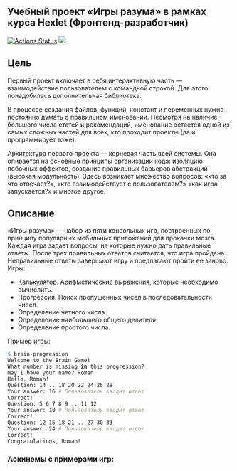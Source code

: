 ## Учебный проект «Игры разума» в рамках курса Hexlet (Фронтенд-разработчик)
[![Actions Status](https://github.com/MT-cod/frontend-project-lvl1/workflows/hexlet-check/badge.svg)](https://github.com/MT-cod/frontend-project-lvl1/actions)
<a href="https://codeclimate.com/github/MT-cod/frontend-project-lvl1/maintainability"><img src="https://api.codeclimate.com/v1/badges/7266cc749fe970148255/maintainability" /></a>

<h2>Цель</h2>

<p>Первый проект включает в себя интерактивную часть — взаимодействие пользователем с командной строкой. Для этого понадобилась дополнительная библиотека.</p>

<p>В процессе создания файлов, функций, констант и переменных нужно постоянно думать о правильном именовании. Несмотря на наличие большого числа статей и рекомендаций, именование остается одной из самых сложных частей для всех, кто проходит проекты (да и программирует тоже).</p>

<p>Архитектура первого проекта — корневая часть всей системы. Она опирается на основные принципы организации кода: изоляцию побочных эффектов, создание правильных барьеров абстракций (высокая модульность). Здесь возникает множество вопросов: «кто за что отвечает?», «кто взаимодействует с пользователем?» «как игра запускается?» и многое другое.</p>

<h2>Описание</h2>
<p>«Игры разума» — набор из пяти консольных игр, построенных по принципу популярных мобильных приложений для прокачки мозга. Каждая игра задает вопросы, на которые нужно дать правильные ответы. После трех правильных ответов считается, что игра пройдена. Неправильные ответы завершают игру и предлагают пройти ее заново. Игры:</p>

<ul>
<li>Калькулятор. Арифметические выражения, которые необходимо вычислить.</li>
<li>Прогрессия. Поиск пропущенных чисел в последовательности чисел.</li>
<li>Определение четного числа.</li>
<li>Определение наибольшего общего делителя.</li>
<li>Определение простого числа.</li>
</ul>

<p>Пример игры:</p>
<pre class="hljs"><code class="sh"><span style="color: #008080">$ </span>brain-progression
Welcome to the Brain Game!
What number is missing <span style="color: #000000;font-weight: bold">in </span>this progression?
May I have your name? Roman
Hello, Roman!
Question: 14 .. 18 20 22 24 26 28
Your answer: 16 <span style="color: #999988;font-style: italic"># Пользователь вводит ответ</span>
Correct!
Question: 5 6 7 8 9 .. 11 12
Your answer: 10 <span style="color: #999988;font-style: italic"># Пользователь вводит ответ</span>
Correct!
Question: 12 15 18 21 .. 27 30 33
Your answer: 24 <span style="color: #999988;font-style: italic"># Пользователь вводит ответ</span>
Correct!
Congratulations, Roman!
</code></pre>

<h3>Аскинемы с примерами игр:</h3>